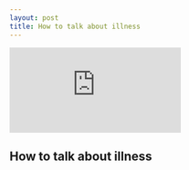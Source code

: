 ```yaml
---
layout: post
title: How to talk about illness
---
```


<iframe
src="https://www.youtube.com/embed/gvQNRXuDcwQ" 
frameborder="0" 
allow="accelerometer; autoplay; encrypted-media; gyroscope; picture-in-picture" 
allowfullscreen></iframe>

## How to talk about illness